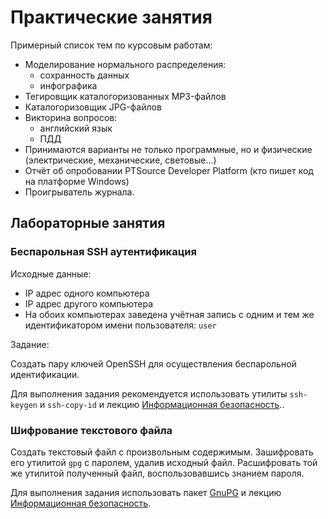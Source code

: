 # Практические занятия

Примерный список тем по курсовым работам:

* Моделирование нормального распределения:
	- сохранность данных
	- инфографика
* Тегировщик каталогоризованных  MP3-файлов
* Каталогоризовщик JPG-файлов
* Викторина вопросов:
	- английский язык
	- ПДД
* Принимаются варианты не только программные, но и физические (электрические, механические, световые...)
* Отчёт об опробовании PTSource Developer Platform (кто пишет код на платформе Windows)
* Проигрыватель журнала.


## Лабораторные занятия

### Беспарольная SSH аутентификация

Исходные данные:

* IP адрес одного компьютера
* IP адрес другого компьютера
* На обоих компьютерах заведена учётная запись с одним и тем же идентификатором имени пользователя: `user`

Задание:

Создать пару ключей OpenSSH для осуществления беспарольной идентификации.

Для выполнения задания рекомендуется использовать утилиты `ssh-keygen` и `ssh-copy-id`
и лекцию [Информационная безопасность](04-security.md)..

### Шифрование текстового файла

Создать текстовый файл с произвольным содержимым.
Зашифровать его  утилитой `gpg` с паролем, удалив исходный файл.
Расшифровать той же утилитой полученный файл, воспользовавшись знанием пароля.

Для выполнения задания использовать пакет [GnuPG](https://ru.wikipedia.org/wiki/GnuPG)
и лекцию [Информационная безопасность](04-security.md).



